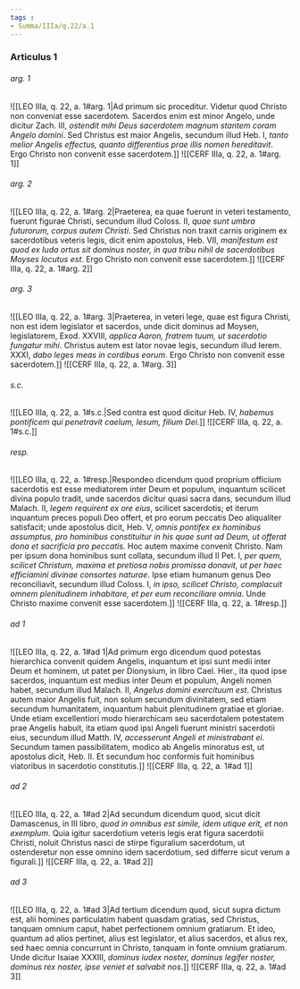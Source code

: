 ```yaml
---
tags : 
- Summa/IIIa/q.22/a.1
---
```


### Articulus 1

###### arg. 1
![[LEO IIIa, q. 22, a. 1#arg. 1|Ad primum sic proceditur. Videtur quod Christo non conveniat esse sacerdotem. Sacerdos enim est minor Angelo, unde dicitur Zach. III, *ostendit mihi Deus sacerdotem magnum stantem coram Angelo domini*. Sed Christus est maior Angelis, secundum illud Heb. I, *tanto melior Angelis effectus, quanto differentius prae illis nomen hereditavit*. Ergo Christo non convenit esse sacerdotem.]]
![[CERF IIIa, q. 22, a. 1#arg. 1]]

###### arg. 2
![[LEO IIIa, q. 22, a. 1#arg. 2|Praeterea, ea quae fuerunt in veteri testamento, fuerunt figurae Christi, secundum illud Coloss. II, *quae sunt umbra futurorum, corpus autem Christi*. Sed Christus non traxit carnis originem ex sacerdotibus veteris legis, dicit enim apostolus, Heb. VII, *manifestum est quod ex Iuda ortus sit dominus noster, in qua tribu nihil de sacerdotibus Moyses locutus est*. Ergo Christo non convenit esse sacerdotem.]]
![[CERF IIIa, q. 22, a. 1#arg. 2]]

###### arg. 3
![[LEO IIIa, q. 22, a. 1#arg. 3|Praeterea, in veteri lege, quae est figura Christi, non est idem legislator et sacerdos, unde dicit dominus ad Moysen, legislatorem, Exod. XXVIII, *applica Aaron, fratrem tuum, ut sacerdotio fungatur mihi*. Christus autem est lator novae legis, secundum illud Ierem. XXXI, *dabo leges meas in cordibus eorum*. Ergo Christo non convenit esse sacerdotem.]]
![[CERF IIIa, q. 22, a. 1#arg. 3]]

###### s.c.
![[LEO IIIa, q. 22, a. 1#s.c.|Sed contra est quod dicitur Heb. IV, *habemus pontificem qui penetravit caelum, Iesum, filium Dei*.]]
![[CERF IIIa, q. 22, a. 1#s.c.]]

###### resp.
![[LEO IIIa, q. 22, a. 1#resp.|Respondeo dicendum quod proprium officium sacerdotis est esse mediatorem inter Deum et populum, inquantum scilicet divina populo tradit, unde sacerdos dicitur quasi sacra dans, secundum illud Malach. II, *legem requirent ex ore eius*, scilicet sacerdotis; et iterum inquantum preces populi Deo offert, et pro eorum peccatis Deo aliqualiter satisfacit; unde apostolus dicit, Heb. V, *omnis pontifex ex hominibus assumptus, pro hominibus constituitur in his quae sunt ad Deum, ut offerat dona et sacrificia pro peccatis*. Hoc autem maxime convenit Christo. Nam per ipsum dona hominibus sunt collata, secundum illud II Pet. I, *per quem, scilicet Christum, maxima et pretiosa nobis promissa donavit, ut per haec efficiamini divinae consortes naturae*. Ipse etiam humanum genus Deo reconciliavit, secundum illud Coloss. I, *in ipso, scilicet Christo, complacuit omnem plenitudinem inhabitare, et per eum reconciliare omnia*. Unde Christo maxime convenit esse sacerdotem.]]
![[CERF IIIa, q. 22, a. 1#resp.]]

###### ad 1
![[LEO IIIa, q. 22, a. 1#ad 1|Ad primum ergo dicendum quod potestas hierarchica convenit quidem Angelis, inquantum et ipsi sunt medii inter Deum et hominem, ut patet per Dionysium, in libro Cael. Hier., ita quod ipse sacerdos, inquantum est medius inter Deum et populum, Angeli nomen habet, secundum illud Malach. II, *Angelus domini exercituum est*. Christus autem maior Angelis fuit, non solum secundum divinitatem, sed etiam secundum humanitatem, inquantum habuit plenitudinem gratiae et gloriae. Unde etiam excellentiori modo hierarchicam seu sacerdotalem potestatem prae Angelis habuit, ita etiam quod ipsi Angeli fuerunt ministri sacerdotii eius, secundum illud Matth. IV, *accesserunt Angeli et ministrabant ei*. Secundum tamen passibilitatem, modico ab Angelis minoratus est, ut apostolus dicit, Heb. II. Et secundum hoc conformis fuit hominibus viatoribus in sacerdotio constitutis.]]
![[CERF IIIa, q. 22, a. 1#ad 1]]

###### ad 2
![[LEO IIIa, q. 22, a. 1#ad 2|Ad secundum dicendum quod, sicut dicit Damascenus, in III libro, *quod in omnibus est simile, idem utique erit, et non exemplum*. Quia igitur sacerdotium veteris legis erat figura sacerdotii Christi, noluit Christus nasci de stirpe figuralium sacerdotum, ut ostenderetur non esse omnino idem sacerdotium, sed differre sicut verum a figurali.]]
![[CERF IIIa, q. 22, a. 1#ad 2]]

###### ad 3
![[LEO IIIa, q. 22, a. 1#ad 3|Ad tertium dicendum quod, sicut supra dictum est, alii homines particulatim habent quasdam gratias, sed Christus, tanquam omnium caput, habet perfectionem omnium gratiarum. Et ideo, quantum ad alios pertinet, alius est legislator, et alius sacerdos, et alius rex, sed haec omnia concurrunt in Christo, tanquam in fonte omnium gratiarum. Unde dicitur Isaiae XXXIII, *dominus iudex noster, dominus legifer noster, dominus rex noster, ipse veniet et salvabit nos*.]]
![[CERF IIIa, q. 22, a. 1#ad 3]]

